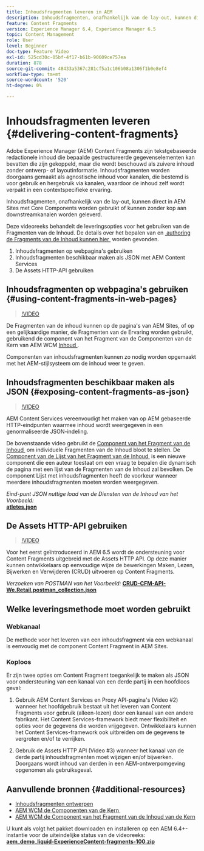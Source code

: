 ```yaml
---
title: Inhoudsfragmenten leveren in AEM
description: Inhoudsfragmenten, onafhankelijk van de lay-out, kunnen direct in AEM Sites met Core Components worden gebruikt of kunnen zonder kop aan downstreamkanalen worden geleverd.
feature: Content Fragments
version: Experience Manager 6.4, Experience Manager 6.5
topic: Content Management
role: User
level: Beginner
doc-type: Feature Video
exl-id: 525cd30c-05bf-4f17-b61b-90609ce757ea
duration: 878
source-git-commit: 48433a5367c281cf5a1c106b08a1306f1b0e8ef4
workflow-type: tm+mt
source-wordcount: '520'
ht-degree: 0%

---
```


# Inhoudsfragmenten leveren {#delivering-content-fragments}

Adobe Experience Manager (AEM) Content Fragments zijn tekstgebaseerde redactionele inhoud die bepaalde gestructureerde gegevenselementen kan bevatten die zijn gekoppeld, maar die wordt beschouwd als zuivere inhoud zonder ontwerp- of layoutinformatie. Inhoudsfragmenten worden doorgaans gemaakt als agnostische inhoud voor kanalen, die bestemd is voor gebruik en hergebruik via kanalen, waardoor de inhoud zelf wordt verpakt in een contextspecifieke ervaring.

Inhoudsfragmenten, onafhankelijk van de lay-out, kunnen direct in AEM Sites met Core Components worden gebruikt of kunnen zonder kop aan downstreamkanalen worden geleverd.

Deze videoreeks behandelt de leveringsopties voor het gebruiken van de Fragmenten van de Inhoud. De details over het bepalen van en [&#x200B; authoring de Fragments van de Inhoud kunnen hier &#x200B;](content-fragments-feature-video-use.md) worden gevonden.

1. Inhoudsfragmenten op webpagina&#39;s gebruiken
2. Inhoudsfragmenten beschikbaar maken als JSON met AEM Content Services
3. De Assets HTTP-API gebruiken

## Inhoudsfragmenten op webpagina&#39;s gebruiken {#using-content-fragments-in-web-pages}

>[!VIDEO](https://video.tv.adobe.com/v/22449?quality=12&learn=on)

De Fragmenten van de inhoud kunnen op de pagina&#39;s van AEM Sites, of op een gelijkaardige manier, de Fragmenten van de Ervaring worden gebruikt, gebruikend de component van het Fragment van de Componenten van de Kern van AEM WCM [&#x200B; Inhoud &#x200B;](https://experienceleague.adobe.com/docs/experience-manager-core-components/using/components/content-fragment-component.html?lang=nl-NL).

Componenten van inhoudsfragmenten kunnen zo nodig worden opgemaakt met het AEM-stijlsysteem om de inhoud weer te geven.

## Inhoudsfragmenten beschikbaar maken als JSON {#exposing-content-fragments-as-json}

>[!VIDEO](https://video.tv.adobe.com/v/22448?quality=12&learn=on)

AEM Content Services vereenvoudigt het maken van op AEM gebaseerde HTTP-eindpunten waarmee inhoud wordt weergegeven in een genormaliseerde JSON-indeling.

De bovenstaande video gebruikt de [&#x200B; Component van het Fragment van de Inhoud &#x200B;](https://experienceleague.adobe.com/docs/experience-manager-core-components/using/components/content-fragment-component.html?lang=nl-NL) om individuele Fragmenten van de Inhoud bloot te stellen. De [&#x200B; Component van de Lijst van het Fragment van de Inhoud &#x200B;](https://experienceleague.adobe.com/docs/experience-manager-core-components/using/components/content-fragment-list.html?lang=nl-NL) is een nieuwe component die een auteur toestaat om een vraag te bepalen die dynamisch de pagina met een lijst van de Fragmenten van de Inhoud zal bevolken. De component Lijst met inhoudsfragmenten heeft de voorkeur wanneer meerdere inhoudsfragmenten moeten worden weergegeven.

*Eind-punt JSON nuttige load van de Diensten van de Inhoud van het Voorbeeld:*\
**[atletes.json](assets/athletes.json)**

## De Assets HTTP-API gebruiken

>[!VIDEO](https://video.tv.adobe.com/v/26390?quality=12&learn=on)

Voor het eerst geïntroduceerd in AEM 6.5 wordt de ondersteuning voor Content Fragments uitgebreid met de Assets HTTP API. Op deze manier kunnen ontwikkelaars op eenvoudige wijze de bewerkingen Maken, Lezen, Bijwerken en Verwijderen (CRUD) uitvoeren op Content Fragments.

*Verzoeken van POSTMAN van het Voorbeeld:*
**[CRUD-CFM-API-We.Retail.postman_collection.json](assets/CRUD-CFM-API-We.Retail.postman_collection.json)**

## Welke leveringsmethode moet worden gebruikt

### Webkanaal

De methode voor het leveren van een inhoudsfragment via een webkanaal is eenvoudig met de component Content Fragment in AEM Sites.

### Koploos

Er zijn twee opties om Content Fragment toegankelijk te maken als JSON voor ondersteuning van een kanaal van een derde partij in een hoofdloos geval:

1. Gebruik AEM Content Services en Proxy API-pagina&#39;s (Video #2) wanneer het hoofdgebruik bestaat uit het leveren van Content Fragments voor gebruik (alleen-lezen) door een kanaal van een andere fabrikant. Het Content Services-framework biedt meer flexibiliteit en opties voor de gegevens die worden vrijgegeven. Ontwikkelaars kunnen het Content Services-framework ook uitbreiden om de gegevens te vergroten en/of te verrijken.

2. Gebruik de Assets HTTP API (Video #3) wanneer het kanaal van de derde partij inhoudsfragmenten moet wijzigen en/of bijwerken. Doorgaans wordt inhoud van derden in een AEM-ontwerpomgeving opgenomen als gebruiksgeval.

## Aanvullende bronnen {#additional-resources}

* [Inhoudsfragmenten ontwerpen](content-fragments-feature-video-use.md)
* [&#x200B; AEM WCM de Componenten van de Kern &#x200B;](https://experienceleague.adobe.com/docs/experience-manager-core-components/using/introduction.html?lang=nl-NL)
* [&#x200B; AEM WCM de Component van het Fragment van de Inhoud van de Kern &#x200B;](https://experienceleague.adobe.com/docs/experience-manager-core-components/using/components/content-fragment-component.html?lang=nl-NL)

U kunt als volgt het pakket downloaden en installeren op een AEM 6.4+-instantie voor de uiteindelijke status van de videoreeks:\
**[aem_demo_liquid-ExperienceContent-fragments-100.zip](assets/aem_demo_fluid-experiencescontent-fragments-100.zip)**

